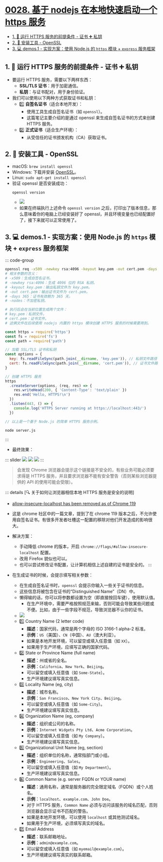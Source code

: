 # [0028. 基于 nodejs 在本地快速启动一个 https 服务](https://github.com/Tdahuyou/nodejs/tree/main/0028.%20%E5%9F%BA%E4%BA%8E%20nodejs%20%E5%9C%A8%E6%9C%AC%E5%9C%B0%E5%BF%AB%E9%80%9F%E5%90%AF%E5%8A%A8%E4%B8%80%E4%B8%AA%20https%20%E6%9C%8D%E5%8A%A1)

<!-- region:toc -->
- [1. 📒 运行 HTTPS 服务的前提条件 - 证书 ➕ 私钥](#1--运行-https-服务的前提条件---证书--私钥)
- [2. 📒 安装工具 - OpenSSL](#2--安装工具---openssl)
- [3. 💻 demos.1 - 实现方案：使用 Node.js 的 `https` 模块 + `express` 服务框架](#3--demos1---实现方案使用-nodejs-的-https-模块--express-服务框架)
<!-- endregion:toc -->

## 1. 📒 运行 HTTPS 服务的前提条件 - 证书 ➕ 私钥

- 要运行 HTTPS 服务，需要以下两样东西：
  - **SSL/TLS 证书**：用于加密通信。
  - **私钥**：与证书配对，用于身份验证。
- 我们可以使用以下两种方式获取证书和私钥：
  - 1️⃣ **自签名证书**（适合本地开发）：
     - 使用工具生成自签名证书（如 `openssl`）。
     - 这篇笔记主要介绍的是通过 openssl 来生成自签名证书的方式来创建 HTTPS 服务。
  - 2️⃣ **正式证书**（适合生产环境）：
     - 从受信任的证书颁发机构（CA）获取证书。

## 2. 📒 安装工具 - OpenSSL

- macOS: `brew install openssl`
- Windows: 下载并安装 [OpenSSL](https://slproweb.com/products/Win32OpenSSL.html)。
- Linux: `sudo apt-get install openssl`
- 验证 openssl 是否安装成功：
  ```bash
  openssl version
  ```
  - ![](assets/2025-02-15-10-27-44.png)
  - 如果在终端执行上述命令 `openssl version` 之后，打印出了版本信息，那么意味着你的电脑上已经安装好了 openssl，并且环境变量也已经配置好了，接下来就可以正常使用了。

## 3. 💻 demos.1 - 实现方案：使用 Node.js 的 `https` 模块 + `express` 服务框架

::: code-group

```bash [使用 openssl 生成自签名证书]
openssl req -x509 -newkey rsa:4096 -keyout key.pem -out cert.pem -days 365 -nodes
# 相关参数的含义：
# -x509：生成自签名证书。
# -newkey rsa:4096：生成 4096 位的 RSA 私钥。
# -keyout key.pem：输出私钥文件为 key.pem。
# -out cert.pem：输出证书文件为 cert.pem。
# -days 365：证书有效期为 365 天。
# -nodes：不加密私钥。

# 执行后会在当前位置生成两个文件：
# key.pem：私钥文件。
# cert.pem：证书文件。
# 这俩文件在后续使用 nodejs 内置的 https 模块创建 HTTPS 服务的时候需要用到。
```

```js [server.js]
const https = require('https')
const fs = require('fs')
const path = require('path')

// 加载 SSL/TLS 证书和私钥
const options = {
  key: fs.readFileSync(path.join(__dirname, 'key.pem')), // 私钥文件路径
  cert: fs.readFileSync(path.join(__dirname, 'cert.pem')), // 证书文件路径
}

// 创建 HTTPS 服务
https
  .createServer(options, (req, res) => {
    res.writeHead(200, { 'Content-Type': 'text/plain' })
    res.end('Hello, HTTPS!\n')
  })
  .listen(443, () => {
    console.log('HTTPS Server running at https://localhost:443/')
  })

// 以上是一个基于 Node.js 的简单 HTTPS 服务示例。
```

```bash [启动服务]
node server.js
```

:::

- 最终效果：

::: slider
![](assets/2025-02-15-10-36-58.png)
![](assets/2025-02-15-10-37-02.png)
![](assets/2025-02-15-10-37-07.png)
:::

> 会发现 Chrome 浏览器会提示这个链接是不安全的，有些业务可能必须要求得是 HTTPS 服务，并且要求浏览器不能有安全警告（否则某些浏览器提供的 API 的使用可能会受限）。

::: details [🔍 关于如何让浏览器相信本地 HTTPS 服务是安全的说明]
- [allow-insecure-localhost has been removed as of Chrome 119](https://support.google.com/chrome/thread/241869686/allow-insecure-localhost-has-been-removed-as-of-chrome-119?hl=en)
- 这是 chrome 社区中的一篇文章，提到了在 chrome 119 版本之后，不允许使用自签名证书。有很多开发者吐槽这一配置的移除对他们开发造成的影响很大。
- 解决方案：
  - 手动降低 chrome 的版本，开启 `chrome://flags/#allow-insecure-localhost` 配置。
  - 改用 Firefox 貌似也可以。
  - 也可以尝试修改证书配置，让计算机相信上述自建的证书是安全的。
:::

- 在生成证书的时候，会提示填写相关参数：
  - 在生成自签名证书时，`openssl` 会提示你输入一些关于证书的信息。
  - 这些信息将被包含在证书的“Distinguished Name”（DN）中。
  - 懒得输的话，你可以将参数都设置为空（即直接按回车键），使用默认值。
    - 在生产环境中，需要严格按照规范来输，否则可能会导致某些问题或不便。比如，由于一些字段不规范，导致浏览器不认你的证书。
  - ![](assets/2025-02-15-10-33-21.png)
  - 1️⃣ Country Name (2 letter code)
    - **描述**：国家代码，通常是两个字母的 ISO 3166-1 alpha-2 标准。
    - **示例**：`US`（美国）、`CN`（中国）、`AU`（澳大利亚）。
    - 如果是本地开发环境，可以留空或填入任意值（如 `XX`）。
    - 如果用于生产环境，应填写正确的国家代码。
  - 2️⃣ State or Province Name (full name)
    - **描述**：州或省的全名。
    - **示例**：`California`、`New York`、`Beijing`。
    - 可以留空或填入任意值（如 `Some-State`）。
    - 生产环境建议填写真实信息。
  - 3️⃣ Locality Name (eg, city)
    - **描述**：城市名称。
    - **示例**：`San Francisco`、`New York City`、`Beijing`。
    - 可以留空或填入任意值（如 `Some-City`）。
    - 生产环境建议填写真实信息。
  - 4️⃣ Organization Name (eg, company)
    - **描述**：组织或公司的名称。
    - **示例**：`Internet Widgets Pty Ltd`、`Acme Corporation`。
    - 可以留空或填入任意值（如 `My Company`）。
    - 生产环境建议填写真实信息。
  - 5️⃣ Organizational Unit Name (eg, section)
    - **描述**：组织单位的名称，通常指部门或小组。
    - **示例**：`Engineering`、`Sales`。
    - 可以留空或填入任意值（如 `My Department`）。
    - 生产环境建议填写真实信息。
  - 6️⃣ Common Name (e.g. server FQDN or YOUR name)
    - **描述**：通用名称，通常是服务器的完全限定域名（FQDN）或个人姓名。
    - **示例**：`localhost`、`example.com`、`John Doe`。
    - 对于 HTTPS 服务，`Common Name` 必须与访问该服务的域名匹配，否则浏览器会显示证书不匹配的警告。
    - 如果是本地开发环境，可以使用 `localhost` 或其他测试域名。
    - 如果用于生产环境，必须填写真实的域名。
  - 7️⃣ Email Address
    - **描述**：联系邮箱地址。
    - **示例**：`admin@example.com`。
    - 可以留空或填入任意值（如 `myemail@example.com`）。
    - 生产环境建议填写真实的联系邮箱。